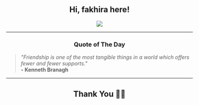 <h2 align="center"> Hi, fakhira here!</h2>

<p align="center">
<a href="https://github.com/fakhiralkda" alt="github streak"><img src="https://dvst-streak.herokuapp.com/?user=fakhiralkda&theme=tokyonight&fire=DD472C"></a>
</p>

<hr>
<h3 align="center">Quote of The Day</h3>
<p align="center">
<blockquote>
<i>"Friendship is one of the most tangible things in a world which offers fewer and fewer supports."</i>
<br>
<b>- Kenneth Branagh</b>
</blockquote>
</p>


<hr>
<h2 align="center">Thank You 🙏🏼</h2>
